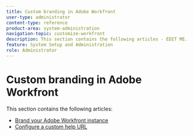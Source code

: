 ```yaml
---
title: Custom branding in Adobe Workfront
user-type: administrator
content-type: reference
product-area: system-administration
navigation-topic: customize-workfront
description: This section contains the following articles - EDIT ME.
feature: System Setup and Administration
role: Administrator
---
```


# Custom branding in Adobe Workfront

This section contains the following articles:

* [Brand your Adobe Workfront instance](../../../administration-and-setup/customize-workfront/brand-workfront/brand-your-workfront-instance.md) 
* [Configure a custom help URL](../../../administration-and-setup/customize-workfront/brand-workfront/configure-custom-help-url.md)

